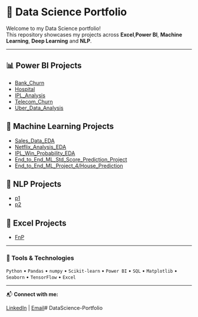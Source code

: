 # 🧠 Data Science Portfolio

Welcome to my Data Science portfolio!  
This repository showcases my projects across **Excel**,**Power BI**, **Machine Learning**, **Deep Learning** and **NLP**.

---

## 📊 Power BI Projects
- [Bank_Churn](PowerBI_Projects/Bank_Churn)
- [Hospital](PowerBI_Projects/Hospital_Reports)
- [IPL_Analysis](PowerBI_Projects/IPL_Analysis)
- [Telecom_Churn](PowerBI_Projects/Telecom_Churn)
- [Uber_Data_Analysis](PowerBI_Projects/Uber_Data_Analysis)

## 🤖 Machine Learning Projects
- [Sales_Data_EDA](MachineLearning_Projects/Sales_Data_EDA)
- [Netflix_Analysis_EDA](MachineLearning_Projects/Netflix_Analysis_EDA)
- [IPL_Win_Probability_EDA](MachineLearning_Projects/IPL_Win_Probability_EDA)
- [End_to_End_ML_Std_Score_Prediction_Project](MachineLearning_Projects/End_to_End_ML_Std_Score_Prediction_Project)
- [End_to_End_ML_Project_4/House_Prediction](MachineLearning_Projects/End_to_End_ML_Project_4/House_Prediction)

## 💬 NLP Projects
- [p1](NLP_Projects/p1)
- [p2](NLP_Projects/p2)

## 💬 Excel Projects
- [FnP](Excel/FnP)

---

### 🧰 Tools & Technologies
`Python` • `Pandas` • `numpy` • `Scikit-learn` • `Power BI` • `SQL` • `Matplotlib` • `Seaborn` • `TensorFlow` • `Excel`

---

📬 **Connect with me:**  

[LinkedIn](https://linkedin.com/in/pranali-piyush-yenkar) | [Email](pranaliyenkar@yahoo.com)# DataScience-Portfolio


